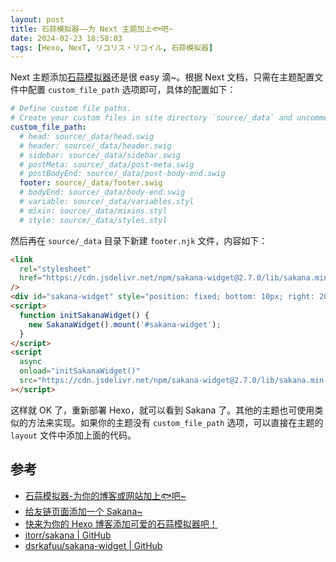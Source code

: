 ```yaml
---
layout: post
title: 石蒜模拟器——为 Next 主题加上🐟吧~
date: 2024-02-23 18:58:03
tags: [Hexo, NexT, リコリス・リコイル, 石蒜模拟器]
---
```


Next 主题添加[石蒜模拟器](https://github.com/itorr/sakana)还是很 easy 滴~。根据 Next 文档，只需在主题配置文件中配置 `custom_file_path` 选项即可，具体的配置如下：

<!-- more -->

```yml
# Define custom file paths.
# Create your custom files in site directory `source/_data` and uncomment needed files below.
custom_file_path:
  # head: source/_data/head.swig
  # header: source/_data/header.swig
  # sidebar: source/_data/sidebar.swig
  # postMeta: source/_data/post-meta.swig
  # postBodyEnd: source/_data/post-body-end.swig
  footer: source/_data/footer.swig
  # bodyEnd: source/_data/body-end.swig
  # variable: source/_data/variables.styl
  # mixin: source/_data/mixins.styl
  # style: source/_data/styles.styl
```

然后再在 `source/_data` 目录下新建 `footer.njk` 文件，内容如下：

```html
<link
  rel="stylesheet"
  href="https://cdn.jsdelivr.net/npm/sakana-widget@2.7.0/lib/sakana.min.css"
/>
<div id="sakana-widget" style="position: fixed; bottom: 10px; right: 20px; z-index: 999;"></div>
<script>
  function initSakanaWidget() {
    new SakanaWidget().mount('#sakana-widget');
  }
</script>
<script
  async
  onload="initSakanaWidget()"
  src="https://cdn.jsdelivr.net/npm/sakana-widget@2.7.0/lib/sakana.min.js"
></script>
```

这样就 OK 了，重新部署 Hexo，就可以看到 Sakana 了。其他的主题也可使用类似的方法来实现。如果你的主题没有 `custom_file_path` 选项，可以直接在主题的 `layout` 文件中添加上面的代码。

## 参考

- [石蒜模拟器-为你的博客或网站加上🐟吧~](https://kanochi.cn/archives/7/)
- [给友链页面添加一个 Sakana~](https://www.naokuoteng.cn/posts/e5482ed2.html)
- [快来为你的 Hexo 博客添加可爱的石蒜模拟器吧！](https://zero617.top/2022/09/2e7c2ba499b6.html)
- [itorr/sakana | GitHub](https://github.com/itorr/sakana)
- [dsrkafuu/sakana-widget | GitHub](https://github.com/dsrkafuu/sakana-widget)
